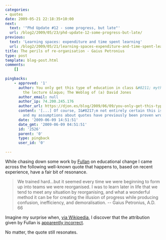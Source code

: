 ```yaml
---
categories:
- quotes
date: 2009-05-21 22:18:35+10:00
next:
  text: '"Phd Update #12 - some progress, but late"'
  url: /blog2/2009/05/23/phd-update-12-some-progress-but-late/
previous:
  text: 'Learning spaces: expenditure and time spent learning'
  url: /blog2/2009/05/21/learning-spaces-expenditure-and-time-spent-learning/
title: The perils of re-organisation - Gaius Petronius
type: post
template: blog-post.html
comments:
    []
    
pingbacks:
    - approved: '1'
      author: You only get this type of education in class &#8211; mythic attributes of
        the lecture &laquo; The Weblog of (a) David Jones
      author_email: null
      author_ip: 74.200.245.176
      author_url: https://djon.es/blog/2009/06/09/you-only-get-this-type-of-education-in-class-mythic-attributes-of-the-lecture/
      content: '[...] Of course, I&#8217;m not entirely certain this is a quote from Johnson
        and my assumptions about quotes have previously been proven wrong. [...]'
      date: '2009-06-09 14:51:51'
      date_gmt: '2009-06-09 04:51:51'
      id: '2526'
      parent: '0'
      type: pingback
      user_id: '0'
    
---
```

While chasing down some work by [Fullan](http://books.google.com.au/books?hl=en&lr=&id=e4WxLQv0mmMC&oi=fnd&pg=PA245&dq=fullan+nonlinear+change&ots=kBUlGX4Lxt&sig=MNgfIW8wLAT3B8ZiCo-EMuhXYrQ#PPA245,M1) on educational change I came across the following well-known quote that happens to, based on recent experience, have a fair bit of resonance.

> We trained hard...but it seemed every time we were beginning to form up into teams we were reorganised. I was to learn later in life that we tend to meet any situation by reorganising, and what a wonderful method it can be for creating the illusion of progress while producing confusion, inefficiency, and demoralisation. -- Gaius Petronius, A.D. 66

Imagine my surprise when, [via Wikipedia](http://en.wikipedia.org/wiki/Gaius_Petronius_Arbiter), I discover that the attribution given by Fullan is [apparently incorrect](http://www.quotationspage.com/quote/25618.html).

No matter, the quote still resonates.
